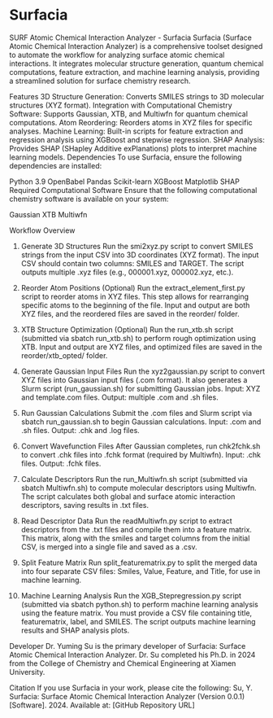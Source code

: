 # Surfacia
SURF Atomic Chemical Interaction Analyzer - Surfacia
Surfacia (Surface Atomic Chemical Interaction Analyzer) is a comprehensive toolset designed to automate the workflow for analyzing surface atomic chemical interactions. It integrates molecular structure generation, quantum chemical computations, feature extraction, and machine learning analysis, providing a streamlined solution for surface chemistry research.

Features
3D Structure Generation: Converts SMILES strings to 3D molecular structures (XYZ format).
Integration with Computational Chemistry Software: Supports Gaussian, XTB, and Multiwfn for quantum chemical computations.
Atom Reordering: Reorders atoms in XYZ files for specific analyses.
Machine Learning: Built-in scripts for feature extraction and regression analysis using XGBoost and stepwise regression.
SHAP Analysis: Provides SHAP (SHapley Additive exPlanations) plots to interpret machine learning models.
Dependencies
To use Surfacia, ensure the following dependencies are installed:

Python 3.9
OpenBabel
Pandas
Scikit-learn
XGBoost
Matplotlib
SHAP
Required Computational Software
Ensure that the following computational chemistry software is available on your system:

Gaussian
XTB
Multiwfn

Workflow Overview
1. Generate 3D Structures
Run the smi2xyz.py script to convert SMILES strings from the input CSV into 3D coordinates (XYZ format). The input CSV should contain two columns: SMILES and TARGET. The script outputs multiple .xyz files (e.g., 000001.xyz, 000002.xyz, etc.).

2. Reorder Atom Positions (Optional)
Run the extract_element_first.py script to reorder atoms in XYZ files. This step allows for rearranging specific atoms to the beginning of the file. Input and output are both XYZ files, and the reordered files are saved in the reorder/ folder.

3. XTB Structure Optimization (Optional)
Run the run_xtb.sh script (submitted via sbatch run_xtb.sh) to perform rough optimization using XTB. Input and output are XYZ files, and optimized files are saved in the reorder/xtb_opted/ folder.

4. Generate Gaussian Input Files
Run the xyz2gaussian.py script to convert XYZ files into Gaussian input files (.com format). It also generates a Slurm script (run_gaussian.sh) for submitting Gaussian jobs. Input: XYZ and template.com files. Output: multiple .com and .sh files.

5. Run Gaussian Calculations
Submit the .com files and Slurm script via sbatch run_gaussian.sh to begin Gaussian calculations. Input: .com and .sh files. Output: .chk and .log files.

6. Convert Wavefunction Files
After Gaussian completes, run chk2fchk.sh to convert .chk files into .fchk format (required by Multiwfn). Input: .chk files. Output: .fchk files.

7. Calculate Descriptors
Run the run_Multiwfn.sh script (submitted via sbatch Multiwfn.sh) to compute molecular descriptors using Multiwfn. The script calculates both global and surface atomic interaction descriptors, saving results in .txt files.

8. Read Descriptor Data
Run the readMultiwfn.py script to extract descriptors from the .txt files and compile them into a feature matrix. This matrix, along with the smiles and target columns from the initial CSV, is merged into a single file and saved as a .csv.

9. Split Feature Matrix
Run split_featurematrix.py to split the merged data into four separate CSV files: Smiles, Value, Feature, and Title, for use in machine learning.

10. Machine Learning Analysis
Run the XGB_Stepregression.py script (submitted via sbatch python.sh) to perform machine learning analysis using the feature matrix. You must provide a CSV file containing title, featurematrix, label, and SMILES. The script outputs machine learning results and SHAP analysis plots.

Developer
Dr. Yuming Su is the primary developer of Surfacia: Surface Atomic Chemical Interaction Analyzer. Dr. Su completed his Ph.D. in 2024 from the College of Chemistry and Chemical Engineering at Xiamen University. 

Citation
If you use Surfacia in your work, please cite the following:
Su, Y. Surfacia: Surface Atomic Chemical Interaction Analyzer (Version 0.0.1) [Software]. 2024. Available at: [GitHub Repository URL]
